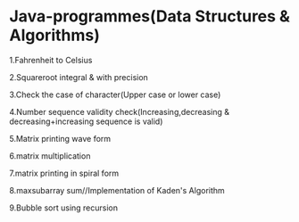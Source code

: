 # Java-programmes(Data Structures & Algorithms)
1.Fahrenheit to Celsius

2.Squareroot integral & with precision

3.Check the case of character(Upper case or lower case)

4.Number sequence validity check(Increasing,decreasing & decreasing+increasing sequence is valid)


5.Matrix printing wave form

6.matrix multiplication

7.matrix printing in spiral form


8.maxsubarray sum//Implementation of Kaden's Algorithm


9.Bubble sort using recursion
